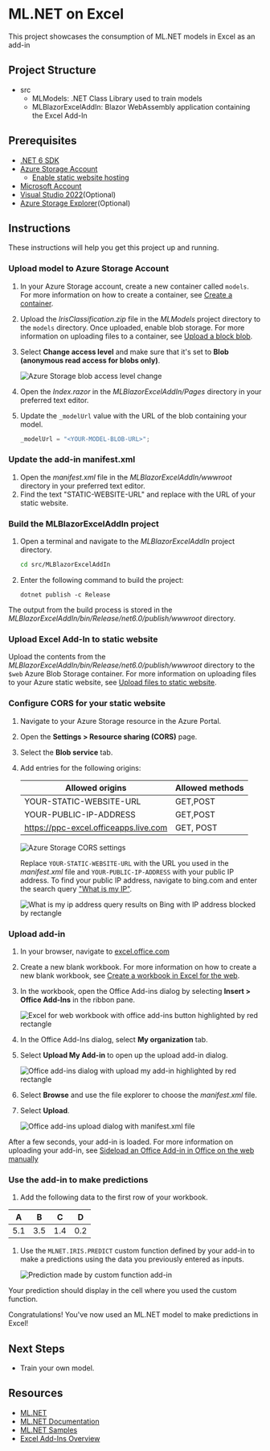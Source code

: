 # ML.NET on Excel

This project showcases the consumption of ML.NET models in Excel as an add-in

## Project Structure

- src
    - MLModels: .NET Class Library used to train models
    - MLBlazorExcelAddIn: Blazor WebAssembly application containing the Excel Add-In 

## Prerequisites

- [.NET 6 SDK](https://dotnet.microsoft.com/download/dotnet/6.0)
- [Azure Storage Account](https://docs.microsoft.com/azure/storage/common/storage-account-create?tabs=azure-portal)
    - [Enable static website hosting](https://docs.microsoft.com/azure/storage/blobs/storage-blob-static-website-how-to?tabs=azure-portal)
- [Microsoft Account](https://support.microsoft.com/account-billing/how-to-create-a-new-microsoft-account-a84675c3-3e9e-17cf-2911-3d56b15c0aaf)
- [Visual Studio 2022](https://visualstudio.microsoft.com/downloads/)(Optional)
- [Azure Storage Explorer](https://azure.microsoft.com/features/storage-explorer/)(Optional)

## Instructions

These instructions will help you get this project up and running.

### Upload model to Azure Storage Account

1. In your Azure Storage account, create a new container called `models`. For more information on how to create a container, see [Create a container](https://docs.microsoft.com/azure/storage/blobs/storage-quickstart-blobs-portal#create-a-container).
1. Upload the *IrisClassification.zip* file in the *MLModels* project directory to the `models` directory. Once uploaded, enable blob storage. For more information on uploading files to a container, see [Upload a block blob](https://docs.microsoft.com/azure/storage/blobs/storage-quickstart-blobs-portal#upload-a-block-blob).
1. Select **Change access level** and make sure that it's set to **Blob (anonymous read access for blobs only)**.

    ![Azure Storage blob access level change](images/blob-access-level.png)

1. Open the *Index.razor* in the *MLBlazorExcelAddIn/Pages* directory in your preferred text editor.
1. Update the `_modelUrl` value with the URL of the blob containing your model.

    ```csharp
    _modelUrl = "<YOUR-MODEL-BLOB-URL>";
    ```

### Update the add-in manifest.xml

1. Open the *manifest.xml* file in the *MLBlazorExcelAddIn/wwwroot* directory in your preferred text editor.
1. Find the text "STATIC-WEBSITE-URL" and replace with the URL of your static website.

### Build the MLBlazorExcelAddIn project

1. Open a terminal and navigate to the *MLBlazorExcelAddIn* project directory.

    ```bash
    cd src/MLBlazorExcelAddIn
    ```

1. Enter the following command to build the project:

    ```dotnetcli
    dotnet publish -c Release
    ```

The output from the build process is stored in the *MLBlazorExcelAddIn/bin/Release/net6.0/publish/wwwroot* directory.

### Upload Excel Add-In to static website

Upload the contents from the *MLBlazorExcelAddIn/bin/Release/net6.0/publish/wwwroot* directory to the `$web` Azure Blob Storage container. For more information on uploading files to your Azure static website, see [Upload files to static website](https://docs.microsoft.com/azure/storage/blobs/storage-blob-static-website-how-to?tabs=azure-portal#upload-files).

### Configure CORS for your static website

1. Navigate to your Azure Storage resource in the Azure Portal.
1. Open the **Settings > Resource sharing (CORS)** page.
1. Select the **Blob service** tab. 
1. Add entries for the following origins:

    | Allowed origins | Allowed methods |
    | --- | --- |
    | YOUR-STATIC-WEBSITE-URL | GET,POST |
    | YOUR-PUBLIC-IP-ADDRESS | GET,POST |
    | https://ppc-excel.officeapps.live.com | GET, POST |
    
    ![Azure Storage CORS settings](images/configure-cors.png)

    Replace `YOUR-STATIC-WEBSITE-URL` with the URL you used in the *manifest.xml* file and `YOUR-PUBLIC-IP-ADDRESS` with your public IP address. To find your public IP address, navigate to bing.com and enter the search query ["What is my IP"](https://www.bing.com/search?q=what+is+my+ip).

    ![What is my ip address query results on Bing with IP address blocked by rectangle](images/ip-address.png)

### Upload add-in

1. In your browser, navigate to [excel.office.com](https://excel.microsoft.com)
1. Create a new blank workbook. For more information on how to create a new blank workbook, see [Create a workbook in Excel for the web](https://support.microsoft.com/office/create-a-workbook-in-excel-for-the-web-63b50461-38c4-4c93-a17e-36998be0e3d0).
1. In the workbook, open the Office Add-ins dialog by selecting **Insert > Office Add-Ins** in the ribbon pane.

    ![Excel for web workbook with office add-ins button highlighted by red rectangle](images/office-addin.png)
1. In the Office Add-Ins dialog, select **My organization** tab.
1. Select **Upload My Add-in** to open up the upload add-in dialog.

    ![Office add-ins dialog with upload my add-in highlighted by red rectangle](images/upload-addin.png)

1. Select **Browse** and use the file explorer to choose the *manifest.xml* file.
1. Select **Upload**.

    ![Office add-ins upload dialog with manifest.xml file](images/upload-manifest.png)

After a few seconds, your add-in is loaded. For more information on uploading your add-in, see [Sideload an Office Add-in in Office on the web manually](https://docs.microsoft.com/office/dev/add-ins/testing/sideload-office-add-ins-for-testing#sideload-an-office-add-in-in-office-on-the-web-manually)

### Use the add-in to make predictions

1. Add the following data to the first row of your workbook.

| A | B | C | D |
| --- | --- | --- | --- |
|5.1 | 3.5 | 1.4 | 0.2 |

1. Use the `MLNET.IRIS.PREDICT` custom function defined by your add-in to make a predictions using the data you previously entered as inputs.

    ![Prediction made by custom function add-in](images/prediction-addin.png)

Your prediction should display in the cell where you used the custom function.

Congratulations! You've now used an ML.NET model to make predictions in Excel!

## Next Steps

- Train your own model.

## Resources

- [ML.NET](https://dot.net/ml)
- [ML.NET Documentation](https://docs.microsoft.com/dotnet/machine-learning/)
- [ML.NET Samples](https://github.com/dotnet/machinelearning-samples)
- [Excel Add-Ins Overview](https://docs.microsoft.com/office/dev/add-ins/excel/excel-add-ins-overview)